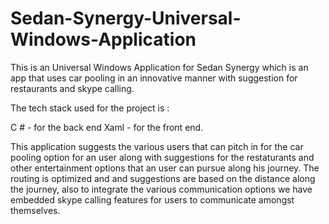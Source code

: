 # Sedan-Synergy-Universal-Windows-Application
This is an Universal Windows Application for Sedan Synergy which is an app that uses car pooling in an innovative manner with suggestion for restaurants and skype calling.

The tech stack used for the project is :

C # - for the back end
Xaml - for the front end.

This application suggests the various users that can pitch in for the car pooling option for an user along with suggestions for the restaturants and other entertainment options that an user can pursue along his journey. The routing is optimized and and suggestions are based on the distance along the journey, also to integrate the various communication options we have embedded skype calling features for users to communicate amongst themselves.
